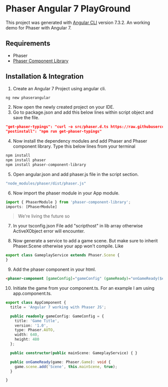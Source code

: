# Phaser Angular 7 PlayGround

This project was generated with [Angular CLI](https://github.com/angular/angular-cli) version 7.3.2.
An working demo for Phaser with Angular 7.

## Requirements
- Phaser
- [Phaser Component Library](https://github.com/TristanBonsor/phaser-component-library)

## Installation & Integration

1. Create an Angular 7 Project using angular cli. 
```bash
ng new phaserangular
```
2. Now open the newly created project on your IDE.
3. Go to package.json and add this below lines within script object and save the file.
```json
"get-phaser-typings": "curl -o src/phaser.d.ts https://raw.githubusercontent.com/photonstorm/phaser3-docs/master/typescript/phaser.d.ts",
"postinstall": "npm run get-phaser-typings"
```
4. Now install the dependency modules and add Phaser and Phaser component library. Type this below lines from your terminal
```bash
npm install
npm install phaser
npm install phaser-component-library
```

5. Open angular.json and add phaser.js file in the script section.
```javascript
"node_modules/phaser/dist/phaser.js"
```

6. Now import the phaser module in your App module.
```typescript
import { PhaserModule } from 'phaser-component-library';
imports: [PhaserModule]
```

> We're living the future so

7. In your tsconfig.json File add "scripthost" in lib array otherwise ActiveXObject error will encounter.

8. Now generate a service to add a game scene. But make sure to inherit Phaser.Scene otherwise your app won't compile. Like
```typescript
export class GameplayService extends Phaser.Scene {
}
```
9. Add the phaser component in your html.
``` html
<phaser-component [gameConfig]="gameConfig" (gameReady)="onGameReady($event)"></phaser-component>
```
10. Initiate the game from your component.ts. For an example I am using app.component.ts.
```typescript
export class AppComponent {
  title = 'Angular 7 working with Phaser JS';

  public readonly gameConfig: GameConfig = {
    title: 'Game Title',
    version: '1.0',
    type: Phaser.AUTO,
    width: 640,
    height: 480
  };

  public constructor(public mainScene: GameplayService) { }

  public onGameReady(game: Phaser.Game): void {
    game.scene.add('Scene', this.mainScene, true);
  }

}
```
